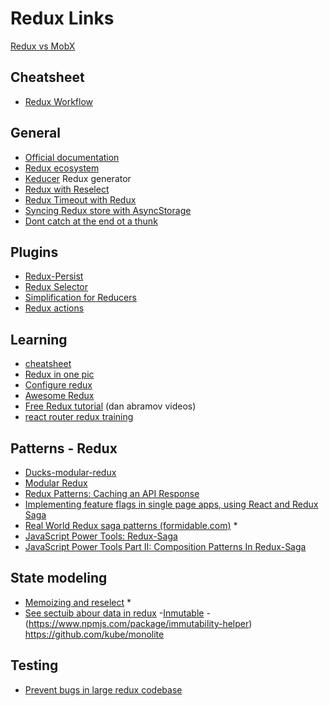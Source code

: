 
# Redux Links

[Redux vs MobX](https://www.youtube.com/watch?v=76FRrbY18Bs&index=8&list=PLb0IAmt7-GS3fZ46IGFirdqKTIxlws7e0)

## Cheatsheet
- [Redux Workflow](https://medium.com/@javascript_7596/react-redux-concept-workflow-cheatsheet-be00e3ffa853)

## General

- [Official documentation](https://github.com/reactjs/redux)
- [Redux ecosystem](https://redux.js.org/introduction/ecosystem)
- [Keducer](https://hackernoon.com/automate-writing-redux-reducers-with-5-lines-of-javascript-cecb79fb9a35) Redux generator
- [Redux with Reselect](http://www.aww-some.com/blog/how-to-add-redux-and-reselect-to-a-react-application/)
- [Redux Timeout with Redux](https://stackoverflow.com/questions/35411423/how-to-dispatch-a-redux-action-with-a-timeout/35415559#35415559)
- [Syncing Redux store with AsyncStorage](https://medium.com/@sumitkushwaha/syncing-redux-store-with-asyncstorage-in-react-native-2b8b890b9ca1)
- [Dont catch at the end ot a thunk](https://reergymerej.github.io/blog/redux/2017/12/16/thunk-promises.html)

## Plugins
- [Redux-Persist](https://github.com/rt2zz/redux-persist)
- [Redux Selector](https://gist.github.com/abhiaiyer91/aaf6e325cf7fc5fd5ebc70192a1fa170)
- [Simplification for Reducers](https://www.npmjs.com/package/redux-action-reducer)
- [Redux actions](http://www.hypertext.io/redux/react/2017/10/30/redux-actions.html)

## Learning

- [cheatsheet ](https://devhints.io/redux)
- [Redux in one pic](https://hackernoon.com/redux-step-by-step-a-simple-and-robust-workflow-for-real-life-apps-1fdf7df46092)
- [Configure redux](https://www.reddit.com/r/reactjs/comments/7nf63f/configure_redux_to_createreactapp/)
- [Awesome Redux](https://github.com/xgrommx/awesome-redux#boilerplate)
- [Free Redux tutorial](https://egghead.io/courses/getting-started-with-redux) (dan abramov videos)
- [react router redux training](https://reacttraining.com/react-router/web/example/sidebar)


## Patterns - Redux

- [Ducks-modular-redux](https://github.com/erikras/ducks-modular-redux)
- [Modular Redux](https://www.reddit.com/r/reactjs/comments/7zuzr5/rethinking_redux_in_modules/)
- [Redux Patterns: Caching an API Response](https://hackernoon.com/redux-patterns-caching-an-api-response-f85f8d8d73c6)
- [Implementing feature flags in single page apps, using React and Redux Saga](http://blog.launchdarkly.com/implementing-feature-flags-in-single-page-apps-using-react-and-redux-saga/)
- [Real World Redux saga patterns (formidable.com)](http://formidable.com/blog/2017/real-world-redux-saga-patterns/) *
- [JavaScript Power Tools: Redux-Saga](http://formidable.com/blog/2017/javascript-power-tools-redux-saga/)
- [JavaScript Power Tools Part II: Composition Patterns In Redux-Saga](http://formidable.com/blog/2017/composition-patterns-in-redux-saga/)

## State modeling
- [Memoizing and reselect]( https://reddit.com/r/reactjs/comments/7gwkds/help_memoizing_state/) * 
- [See sectuib abour data in redux](https://github.com/markerikson/react-redux-links)
-[Inmutable](https://github.com/rtfeldman/seamless-immutable#merge)
-(https://www.npmjs.com/package/immutability-helper) 
 https://github.com/kube/monolite 


## Testing
- [Prevent bugs in large redux codebase](https://decembersoft.com/posts/5-strategies-to-prevent-bugs-in-a-large-redux-codebase/)